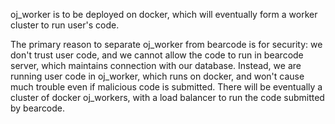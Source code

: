 oj_worker is to be deployed on docker, which will eventually form a worker cluster to run user's code. 

The primary reason to separate oj_worker from bearcode is for security: we don't trust user code, and we cannot allow the code to run in bearcode server, which maintains connection with our database. Instead, we are running user code in oj_worker, which runs on docker, and won't cause much trouble even if malicious code is submitted. There will be eventually a cluster of docker oj_workers, with a load balancer to run the code submitted by bearcode.


